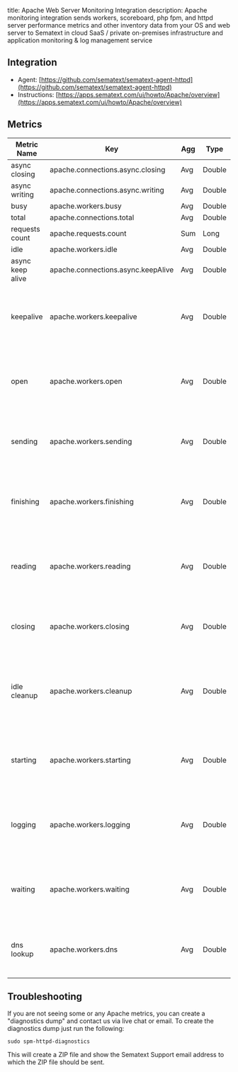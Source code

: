 title: Apache Web Server Monitoring Integration
description: Apache monitoring integration sends workers, scoreboard, php fpm, and httpd server performance metrics and other inventory data from your OS and web server to Sematext in cloud SaaS / private on-premises infrastructure and application monitoring & log management service 

## Integration

- Agent: [https://github.com/sematext/sematext-agent-httpd](https://github.com/sematext/sematext-agent-httpd)
- Instructions: [https://apps.sematext.com/ui/howto/Apache/overview](https://apps.sematext.com/ui/howto/Apache/overview)

## Metrics

Metric Name | Key | Agg | Type | Description
--- | --- | --- | --- | ---
async closing | apache.connections.async.closing | Avg | Double | 
async writing | apache.connections.async.writing | Avg | Double | 
busy | apache.workers.busy | Avg | Double | 
total | apache.connections.total | Avg | Double | 
requests count | apache.requests.count | Sum | Long | 
idle | apache.workers.idle | Avg | Double | 
async keep alive | apache.connections.async.keepAlive | Avg | Double | 
keepalive | apache.workers.keepalive | Avg | Double | <b>keepalive</b>: Number of workers currently sending keepalive messages
open | apache.workers.open | Avg | Double | <b>open</b>: Number of workers currently not busy with any process
sending | apache.workers.sending | Avg | Double | <b>sending</b>: Number of workers currently sending a reply
finishing | apache.workers.finishing | Avg | Double | <b>finishing</b>: Number of workers currently gracefully finishing connections
reading | apache.workers.reading | Avg | Double | <b>reading</b>: Number of workers currently reading incoming requests
closing | apache.workers.closing | Avg | Double | <b>closing</b>: Number of workers currently closing a connection
idle cleanup | apache.workers.cleanup | Avg | Double | <b>idle cleanup</b>: Number of workers currently performing idle cleanup procedure
starting | apache.workers.starting | Avg | Double | <b>starting</b>: Number of workers currently starting up a connection
logging | apache.workers.logging | Avg | Double | <b>logging</b>: Number of workers currently busy updating log files
waiting | apache.workers.waiting | Avg | Double | <b>waiting</b>: Number of workers currently waiting for a connection
dns lookup | apache.workers.dns | Avg | Double | <b>dnslookup</b>: Number of workers currently requesting DNS lookup

## Troubleshooting

If you are not seeing some or any Apache metrics, you can create a "diagnostics dump" and contact us via live chat or email. To create the diagnostics dump just run the following:

```
sudo spm-httpd-diagnostics
```

This will create a ZIP file and show the Sematext Support email address to which the ZIP file should be sent.
